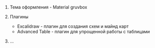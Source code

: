 1. Тема оформления - Material gruvbox
2. Плагины
	- Excalidraw - плагин для создания схем и майнд карт
	- Advanced Table - плагин для упрощенной работы с таблицами

3. ... 